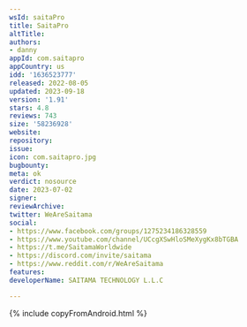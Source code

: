 ```yaml
---
wsId: saitaPro
title: SaitaPro
altTitle: 
authors:
- danny
appId: com.saitapro
appCountry: us
idd: '1636523777'
released: 2022-08-05
updated: 2023-09-18
version: '1.91'
stars: 4.8
reviews: 743
size: '58236928'
website: 
repository: 
issue: 
icon: com.saitapro.jpg
bugbounty: 
meta: ok
verdict: nosource
date: 2023-07-02
signer: 
reviewArchive: 
twitter: WeAreSaitama
social:
- https://www.facebook.com/groups/1275234186328559
- https://www.youtube.com/channel/UCcgXSwHloSMeXygKx8bTGBA
- https://t.me/SaitamaWorldwide
- https://discord.com/invite/saitama
- https://www.reddit.com/r/WeAreSaitama
features: 
developerName: SAITAMA TECHNOLOGY L.L.C

---
```


{% include copyFromAndroid.html %}
